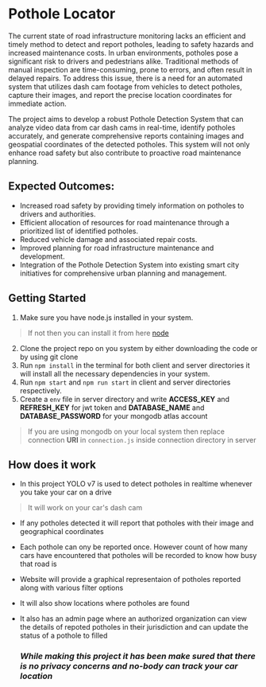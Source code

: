 # Pothole Locator

The current state of road infrastructure monitoring lacks an efficient and timely method to detect and report potholes, leading to safety hazards and increased maintenance costs. In urban environments, potholes pose a significant risk to drivers and pedestrians alike. Traditional methods of manual inspection are time-consuming, prone to errors, and often result in delayed repairs. To address this issue, there is a need for an automated system that utilizes dash cam footage from vehicles to detect potholes, capture their images, and report the precise location coordinates for immediate action.

The project aims to develop a robust Pothole Detection System that can analyze video data from car dash cams in real-time, identify potholes accurately, and generate comprehensive reports containing images and geospatial coordinates of the detected potholes. This system will not only enhance road safety but also contribute to proactive road maintenance planning.

## Expected Outcomes:
- Increased road safety by providing timely information on potholes to drivers and authorities.
- Efficient allocation of resources for road maintenance through a prioritized list of identified potholes.
- Reduced vehicle damage and associated repair costs.
- Improved planning for road infrastructure maintenance and development.
- Integration of the Pothole Detection System into existing smart city initiatives for comprehensive urban planning and management.
  
## Getting Started
1. Make sure you have node.js installed in your system.
 >  If not then you can install it from here [node](https://nodejs.org/en/)
2. Clone the project repo on you system by either downloading the code or by using git clone
3. Run ```npm install``` in the terminal for both client and server directories it will install all the necessary dependencies in your system.
4. Run ```npm start``` and ```npm run start``` in client and server directories respectively.
5. Create a ```env``` file in server directory and write **ACCESS_KEY** and **REFRESH_KEY** for jwt token and **DATABASE_NAME** and **DATABASE_PASSWORD** for your mongodb atlas account
> If you are using mongodb on your local system then replace connection **URI** in `connection.js` inside connection directory in server


## How does it work

- In this project YOLO v7 is used to detect potholes in realtime whenever you take your car on a drive
> It will work on your car's dash cam
- If any potholes detected it will report that potholes with their image and geographical coordinates
- Each pothole can ony be reported once. However count of how many cars have encountered that potholes will be recorded to know how busy that road is
- Website will provide a graphical representaion of potholes reported along with various filter options
- It will also show locations where potholes are found
- It also has an admin page where an authorized organization can view the details of repoted potholes in their jurisdiction and can update the status of a pothole to filled

  ### *While making this project it has been make sured that there is no privacy concerns and no-body can track your car location*
